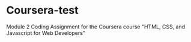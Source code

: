 # Coursera-test
Module 2 Coding Assignment for the Coursera course "HTML, CSS, and Javascript for Web Developers"
